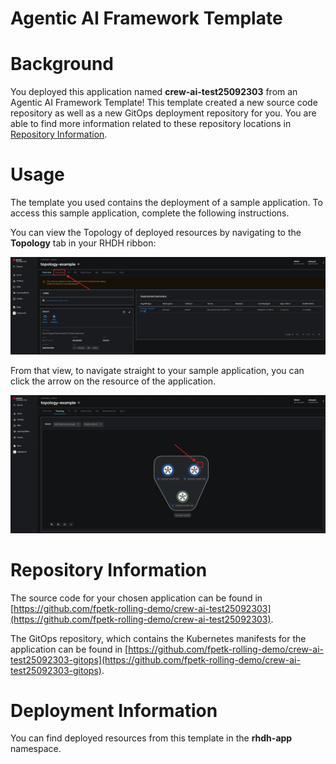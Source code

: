 # Agentic AI Framework Template

# Background

You deployed this application named **crew-ai-test25092303** from an Agentic AI Framework Template! This template created a new source code repository as well as a new GitOps deployment repository for you. You are able to find more information related to these repository locations in [Repository Information](#repository-information).

# Usage

The template you used contains the deployment of a sample application. To access this sample application, complete the following instructions.

You can view the Topology of deployed resources by navigating to the **Topology** tab in your RHDH ribbon:

![Topology Ribbon](./images/topology-ribbon.png)

From that view, to navigate straight to your sample application, you can click the arrow on the resource of the application.

![Topology View Application Link](./images/topology-app-link.png)

# Repository Information

The source code for your chosen application can be found in [https://github.com/fpetk-rolling-demo/crew-ai-test25092303](https://github.com/fpetk-rolling-demo/crew-ai-test25092303).

The GitOps repository, which contains the Kubernetes manifests for the application can be found in
[https://github.com/fpetk-rolling-demo/crew-ai-test25092303-gitops](https://github.com/fpetk-rolling-demo/crew-ai-test25092303-gitops).

# Deployment Information

You can find deployed resources from this template in the **rhdh-app** namespace.
